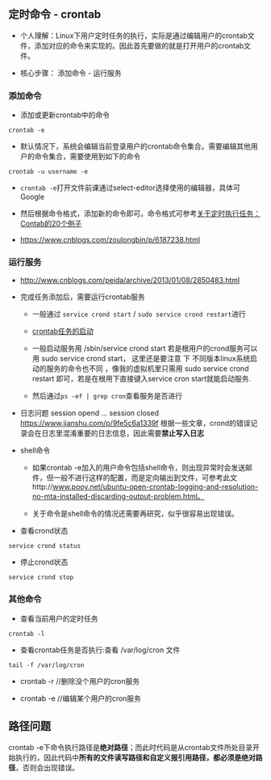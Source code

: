 ## 定时命令 - crontab

* 个人理解：Linux下用户定时任务的执行，实际是通过编辑用户的crontab文件，添加对应的命令来实现的。因此首先要做的就是打开用户的crontab文件。

* 核心步骤： 添加命令 - 运行服务

### 添加命令

* 添加或更新crontab中的命令
```shell
crontab -e
```

* 默认情况下，系统会编辑当前登录用户的crontab命令集合。需要编辑其他用户的命令集合，需要使用到如下的命令
```
crontab -u username -e
```

* `crontab -e`打开文件前课通过select-editor选择使用的编辑器，具体可Google

* 然后根据命令格式，添加新的命令即可。命令格式可参考[关于定时执行任务：Contab的20个例子](https://www.jianshu.com/p/d93e2b177814)
* https://www.cnblogs.com/zoulongbin/p/6187238.html

### 运行服务

* http://www.cnblogs.com/peida/archive/2013/01/08/2850483.html

* 完成任务添加后，需要运行crontab服务

    * 一般通过 `service crond start` / `sudo service crond restart`进行

    * [crontab任务的启动](https://blog.csdn.net/xiyuan1999/article/details/8160998)

    * 一般启动服务用  /sbin/service crond start 若是根用户的crond服务可以用 sudo service crond start， 这里还是要注意  下 不同版本linux系统启动的服务的命令也不同 ，像我的虚拟机里只需用 sudo service crond restart 即可，若是在根用下直接键入service cron start就能启动服务.

    * 然后通过`ps -ef | grep cron`查看服务是否进行

* 日志问题 session opend ... session closed
https://www.jianshu.com/p/9fe5c6a1339f
根据一些文章，crond的错误记录会在日志里混淆重要的日志信息，因此需要**禁止写入日志**

* shell命令
    * 如果crontab -e加入的用户命令包括shell命令，则出现异常时会发送邮件，但一般不进行这样的配置，而是定向输出到文件，可参考此文http://www.pooy.net/ubuntu-open-crontab-logging-and-resolution-no-mta-installed-discarding-output-problem.html。

    * 关于命令是shell命令的情况还需要再研究，似乎很容易出现错误。

* 查看crond状态
```shell
service crond status
```

* 停止crond状态
```shell
service crond stop
```

### 其他命令

* 查看当前用户的定时任务
```shell
crontab -l
```

* 查看crontab任务是否执行:查看 /var/log/cron 文件
```
tail -f /var/log/cron
```

* crontab -r //删除没个用户的cron服务

* crontab -e //编辑某个用户的cron服务

## 路径问题
crontab -e下命令执行路径是**绝对路径**；而此时代码是从crontab文件所处目录开始执行的，因此代码中**所有的文件读写路径和自定义报引用路径，都必须是绝对路径**，否则会出现错误。